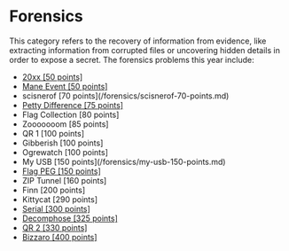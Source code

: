 # Forensics

This category refers to the recovery of information from evidence, like extracting information from corrupted files or uncovering hidden details in order to expose a secret. The forensics problems this year include:

* [20xx \[50 points\]](/forensics/20xx-50-points.md)
* [Mane Event \[50 points\]](/forensics/mane-event-50-points.md)
* scisnerof \[70 points\](/forensics/scisnerof-70-points.md)
* [Petty Difference \[75 points\]](/forensics/petty-difference-75-points.md)
* Flag Collection \[80 points\]
* Zooooooom \[85 points\]
* QR 1 \[100 points\]
* Gibberish \[100 points\]
* Ogrewatch \[100 points\]
* My USB \[150 points\](/forensics/my-usb-150-points.md)
* [Flag PEG \[150 points\]](/forensics/flag-peg-150-points.md)
* ZIP Tunnel \[160 points\]
* Finn \[200 points\]
* Kittycat \[290 points\]
* [Serial \[300 points\]](/forensics/serial-300-points.md)
* [Decomphose \[325 points\]](/forensics/decomphose-325-points.md)
* [QR 2 \[330 points\]](/forensics/qr2-330-points.md)
* [Bizzaro \[400 points\]](/forensics/bizarro-400-points.md)
